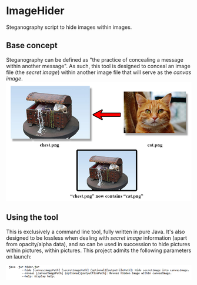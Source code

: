 # ImageHider
Steganography script to hide images within images.

## Base concept
Steganography can be defined as "the practice of concealing a message within another message". As such, this tool is designed to conceal an image file (the *secret image*) within another image file that will serve as the *canvas image*.
![Image concealing example](./resources/concealingDiagram.png)

## Using the tool
This is exclusively a command line tool, fully written in pure Java. It's also designed to be lossless when dealing with *secret image* information (apart from opacity/alpha data), and so can be used in succession to hide pictures within pictures, within pictures.
This project admits the following parameters on launch:

![Help parameter output](./resources/help.png)
